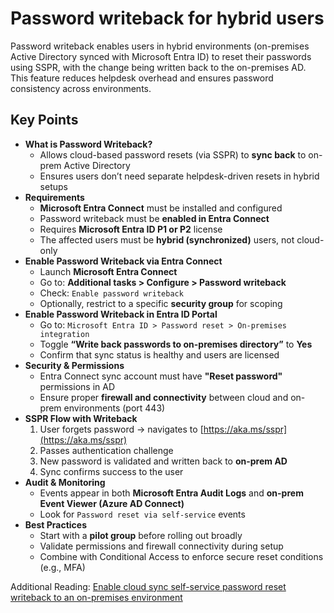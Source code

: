 # Password writeback for hybrid users

Password writeback enables users in hybrid environments (on-premises Active Directory synced with Microsoft Entra ID) to reset their passwords using SSPR, with the change being written back to the on-premises AD. This feature reduces helpdesk overhead and ensures password consistency across environments.

## Key Points

- **What is Password Writeback?**
  - Allows cloud-based password resets (via SSPR) to **sync back** to on-prem Active Directory
  - Ensures users don’t need separate helpdesk-driven resets in hybrid setups
- **Requirements**
  - **Microsoft Entra Connect** must be installed and configured
  - Password writeback must be **enabled in Entra Connect**
  - Requires **Microsoft Entra ID P1 or P2** license
  - The affected users must be **hybrid (synchronized)** users, not cloud-only
- **Enable Password Writeback via Entra Connect**
  - Launch **Microsoft Entra Connect**
  - Go to: **Additional tasks > Configure > Password writeback**
  - Check: `Enable password writeback`
  - Optionally, restrict to a specific **security group** for scoping
- **Enable Password Writeback in Entra ID Portal**
  - Go to: `Microsoft Entra ID > Password reset > On-premises integration`
  - Toggle **“Write back passwords to on-premises directory”** to **Yes**
  - Confirm that sync status is healthy and users are licensed
- **Security & Permissions**
  - Entra Connect sync account must have **"Reset password"** permissions in AD
  - Ensure proper **firewall and connectivity** between cloud and on-prem environments (port 443)
- **SSPR Flow with Writeback**
  1. User forgets password → navigates to [https://aka.ms/sspr](https://aka.ms/sspr)
  2. Passes authentication challenge
  3. New password is validated and written back to **on-prem AD**
  4. Sync confirms success to the user
- **Audit & Monitoring**
  - Events appear in both **Microsoft Entra Audit Logs** and **on-prem Event Viewer (Azure AD Connect)**
  - Look for `Password reset via self-service` events
- **Best Practices**
  - Start with a **pilot group** before rolling out broadly
  - Validate permissions and firewall connectivity during setup
  - Combine with Conditional Access to enforce secure reset conditions (e.g., MFA)

Additional Reading: [Enable cloud sync self-service password reset writeback to an on-premises environment](https://learn.microsoft.com/en-us/entra/identity/authentication/tutorial-enable-cloud-sync-sspr-writeback)
